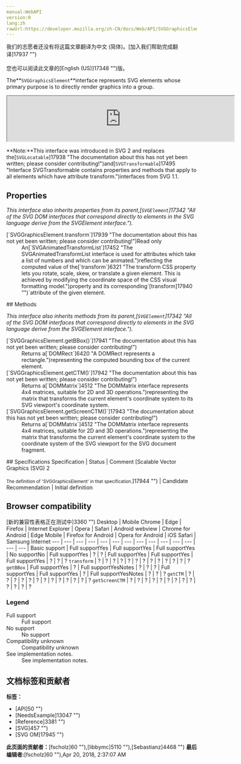 ```yaml
---
manual:WebAPI
version:0
lang:zh
rawUrl:https://developer.mozilla.org/zh-CN/docs/Web/API/SVGGraphicsElement
---
```




<bdi>我们的志愿者还没有将这篇文章翻译为<bdi>中文 (简体)</bdi>。[加入我们帮助完成翻译]17937 "")<br></br>您也可以阅读此文章的[English (US)]17348 "")版。</bdi>






The**`SVGGraphicsElement`**interface represents SVG elements whose primary purpose is to directly render graphics into a group.

<iframe src='https://mdn.mozillademos.org/en-US/docs/Web/API/SVGGraphicsElement$samples/inheritance_diagram?revision=1375641' width='600' height='120'></iframe>

**Note:**This interface was introduced in SVG 2 and replaces the[`SVGLocatable`]17938 "The documentation about this has not yet been written; please consider contributing!")and[`SVGTransformable`]17495 "Interface SVGTransformable contains properties and methods that apply to all elements which have attribute transform.")interfaces from SVG 1.1.



## Properties<a name="Properties"></a>


<em>This interface also inherits properties from its parent,[`SVGElement`]17342 "All of the SVG DOM interfaces that correspond directly to elements in the SVG language derive from the SVGElement interface.").</em>

<dl><dt>[`SVGGraphicsElement.transform`]17939 "The documentation about this has not yet been written; please consider contributing!")Read only</dt><dd>An[`SVGAnimatedTransformList`]17452 "The SVGAnimatedTransformList interface is used for attributes which take a list of numbers and which can be animated.")reflecting the computed value of the[`transform`]6321 "The transform CSS property lets you rotate, scale, skew, or translate a given element. This is achieved by modifying the coordinate space of the CSS visual formatting model.")property and its corresponding`[transform]17940 "")`attribute of the given element.</dd></dl>
## Methods<a name="Methods"></a>


<em>This interface also inherits methods from its parent,[`SVGElement`]17342 "All of the SVG DOM interfaces that correspond directly to elements in the SVG language derive from the SVGElement interface.").</em>

<dl><dt>[`SVGGraphicsElement.getBBox()`]17941 "The documentation about this has not yet been written; please consider contributing!")</dt><dd>Returns a[`DOMRect`]6420 "A DOMRect represents a rectangle.")representing the computed bounding box of the current element.</dd><dt>[`SVGGraphicsElement.getCTM()`]17942 "The documentation about this has not yet been written; please consider contributing!")</dt><dd>Returns a[`DOMMatrix`]4512 "The DOMMatrix interface represents 4x4 matrices, suitable for 2D and 3D operations.")representing the matrix that transforms the current element&#39;s coordinate system to its SVG viewport&#39;s coordinate system.</dd><dt>[`SVGGraphicsElement.getScreenCTM()`]17943 "The documentation about this has not yet been written; please consider contributing!")</dt><dd>Returns a[`DOMMatrix`]4512 "The DOMMatrix interface represents 4x4 matrices, suitable for 2D and 3D operations.")representing the matrix that transforms the current element&#39;s coordinate system to the coordinate system of the SVG viewport for the SVG document fragment.</dd></dl>
## Specifications<a name="Specifications"></a>
Specification | Status | Comment 
[Scalable Vector Graphics (SVG) 2<br></br><small>The definition of &#39;SVGGraphicsElement&#39; in that specification.</small>]17944 "") | Candidate Recommendation | Initial definition 


## Browser compatibility<a name="Browser_compatibility"></a>
[新的兼容性表格正在测试中<i></i>]3360 "")
<abbr>Desktop<i></i></abbr> | <abbr>Mobile<i></i></abbr> 
<abbr>Chrome<i></i></abbr> | <abbr>Edge<i></i></abbr> | <abbr>Firefox<i></i></abbr> | <abbr>Internet Explorer<i></i></abbr> | <abbr>Opera<i></i></abbr> | <abbr>Safari<i></i></abbr> | <abbr>Android webview<i></i></abbr> | <abbr>Chrome for Android<i></i></abbr> | <abbr>Edge Mobile<i></i></abbr> | <abbr>Firefox for Android<i></i></abbr> | <abbr>Opera for Android<i></i></abbr> | <abbr>iOS Safari<i></i></abbr> | <abbr>Samsung Internet<i></i></abbr> 
 ---  |  ---  |  ---  |  ---  |  ---  |  ---  |  ---  |  ---  |  ---  |  ---  |  ---  |  ---  |  ---  |  ---  | 
Basic support | <abbr>Full support</abbr>Yes | <abbr>Full support</abbr>Yes | <abbr>Full support</abbr>Yes | <abbr>No support</abbr>No | <abbr>Full support</abbr>Yes | <abbr>?</abbr> | <abbr>?</abbr> | <abbr>Full support</abbr>Yes | <abbr>Full support</abbr>Yes | <abbr>Full support</abbr>Yes | <abbr>?</abbr> | <abbr>?</abbr> | <abbr>?</abbr> 
`transform` | <abbr>?</abbr> | <abbr>?</abbr> | <abbr>?</abbr> | <abbr>?</abbr> | <abbr>?</abbr> | <abbr>?</abbr> | <abbr>?</abbr> | <abbr>?</abbr> | <abbr>?</abbr> | <abbr>?</abbr> | <abbr>?</abbr> | <abbr>?</abbr> | <abbr>?</abbr> 
`getBBox` | <abbr>Full support</abbr>Yes | <abbr>?</abbr> | <abbr>Full support</abbr>Yes<abbr>Notes<i></i></abbr> | <abbr>?</abbr> | <abbr>?</abbr> | <abbr>?</abbr> | <abbr>Full support</abbr>Yes | <abbr>Full support</abbr>Yes | <abbr>?</abbr> | <abbr>Full support</abbr>Yes<abbr>Notes<i></i></abbr> | <abbr>?</abbr> | <abbr>?</abbr> | <abbr>?</abbr> 
`getCTM` | <abbr>?</abbr> | <abbr>?</abbr> | <abbr>?</abbr> | <abbr>?</abbr> | <abbr>?</abbr> | <abbr>?</abbr> | <abbr>?</abbr> | <abbr>?</abbr> | <abbr>?</abbr> | <abbr>?</abbr> | <abbr>?</abbr> | <abbr>?</abbr> | <abbr>?</abbr> 
`getScreenCTM` | <abbr>?</abbr> | <abbr>?</abbr> | <abbr>?</abbr> | <abbr>?</abbr> | <abbr>?</abbr> | <abbr>?</abbr> | <abbr>?</abbr> | <abbr>?</abbr> | <abbr>?</abbr> | <abbr>?</abbr> | <abbr>?</abbr> | <abbr>?</abbr> | <abbr>?</abbr> 


### Legend<a name="Legend"></a>
<dl><dt><abbr>Full support</abbr></dt><dd>Full support</dd><dt><abbr>No support</abbr></dt><dd>No support</dd><dt><abbr>Compatibility unknown</abbr></dt><dd>Compatibility unknown</dd><dt><abbr>See implementation notes.<i></i></abbr></dt><dd>See implementation notes.</dd></dl>



## 文档标签和贡献者
**标签：**
* [API]50 "")
* [NeedsExample]13047 "")
* [Reference]3381 "")
* [SVG]457 "")
* [SVG OM]17945 "")

**此页面的贡献者：**[fscholz]60 ""),[libbymc]5110 ""),[Sebastianz]4468 "")
**最后编辑者:**[fscholz]60 ""),<time>Apr 20, 2018, 2:37:07 AM</time>


